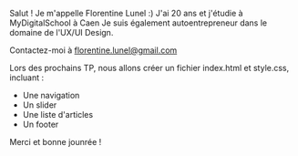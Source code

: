 Salut ! Je m'appelle Florentine Lunel :)
J'ai 20 ans et j'étudie à MyDigitalSchool à Caen
Je suis également autoentrepreneur dans le domaine de l'UX/UI Design. 

Contactez-moi à florentine.lunel@gmail.com 

Lors des prochains TP, nous allons créer un fichier index.html et style.css, incluant :
- Une navigation
- Un slider
- Une liste d'articles
- Un footer

Merci et bonne jounrée !
